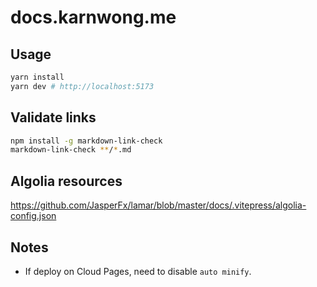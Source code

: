 # docs.karnwong.me

## Usage

```bash
yarn install
yarn dev # http://localhost:5173
```

## Validate links

```bash
npm install -g markdown-link-check
markdown-link-check **/*.md
```

## Algolia resources

<https://github.com/JasperFx/lamar/blob/master/docs/.vitepress/algolia-config.json>

## Notes

- If deploy on Cloud Pages, need to disable `auto minify`.
